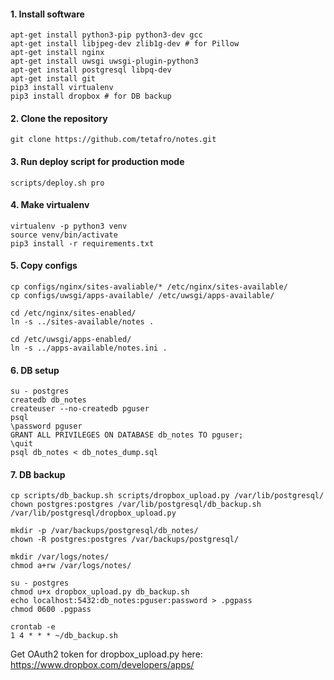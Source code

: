 #### 1. Install software
```
apt-get install python3-pip python3-dev gcc
apt-get install libjpeg-dev zlib1g-dev # for Pillow
apt-get install nginx
apt-get install uwsgi uwsgi-plugin-python3
apt-get install postgresql libpq-dev
apt-get install git
pip3 install virtualenv
pip3 install dropbox # for DB backup
```

#### 2. Clone the repository
```
git clone https://github.com/tetafro/notes.git
```

#### 3. Run deploy script for production mode
```
scripts/deploy.sh pro
```

#### 4. Make virtualenv
```
virtualenv -p python3 venv
source venv/bin/activate
pip3 install -r requirements.txt
```

#### 5. Copy configs
```
cp configs/nginx/sites-avaliable/* /etc/nginx/sites-available/
cp configs/uwsgi/apps-available/ /etc/uwsgi/apps-available/

cd /etc/nginx/sites-enabled/
ln -s ../sites-available/notes .

cd /etc/uwsgi/apps-enabled/
ln -s ../apps-available/notes.ini .
```

#### 6. DB setup
```
su - postgres
createdb db_notes
createuser --no-createdb pguser
psql
\password pguser
GRANT ALL PRIVILEGES ON DATABASE db_notes TO pguser;
\quit
psql db_notes < db_notes_dump.sql
```

#### 7. DB backup
```
cp scripts/db_backup.sh scripts/dropbox_upload.py /var/lib/postgresql/
chown postgres:postgres /var/lib/postgresql/db_backup.sh /var/lib/postgresql/dropbox_upload.py

mkdir -p /var/backups/postgresql/db_notes/
chown -R postgres:postgres /var/backups/postgresql/

mkdir /var/logs/notes/
chmod a+rw /var/logs/notes/

su - postgres
chmod u+x dropbox_upload.py db_backup.sh
echo localhost:5432:db_notes:pguser:password > .pgpass
chmod 0600 .pgpass

crontab -e
1 4 * * * ~/db_backup.sh
```
Get OAuth2 token for dropbox_upload.py here: https://www.dropbox.com/developers/apps/
